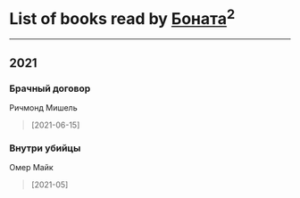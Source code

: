 # List of books read by [Боната](https://www.facebook.com/profile.php?id=1326779400711265)<sup>2</sup>
---

## 2021

### Брачный договор
Ричмонд Мишель
> [2021-06-15] 


### Внутри убийцы
Омер Майк
> [2021-05] 



